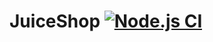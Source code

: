 # JuiceShop [![Node.js CI](https://github.com/AvansInformatica-Marc/juice-shop/workflows/Node.js%20CI/badge.svg)](https://github.com/AvansInformatica-Marc/juice-shop/actions?query=workflow%3A%22Node.js+CI%22)
